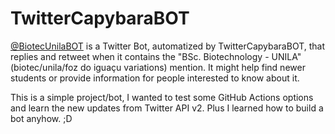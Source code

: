 # TwitterCapybaraBOT
[@BiotecUnilaBOT](https://twitter.com/BiotecUnilaBOT) is a Twitter Bot, automatized by TwitterCapybaraBOT, that replies and retweet when it contains the  "BSc. Biotechnology - UNILA" (biotec/unila/foz do iguaçu variations) mention. It might help find newer students or provide information for people interested to know about it.

This is a simple project/bot, I wanted to test some GitHub Actions options and learn the new updates from Twitter API v2. Plus I learned how to build a bot anyhow. ;D

